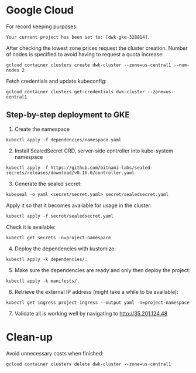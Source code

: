 # Google Cloud
For record keeping purposes:
```
Your current project has been set to: [dwk-gke-328814].
```
After checking the lowest zone prices request the cluster creation. Number of nodes is specified to avoid having to request a quota increase:
```
gcloud container clusters create dwk-cluster --zone=us-central1 --num-nodes 2
```
Fetch credentials and update kubeconfig:
```
gcloud container clusters get-credentials dwk-cluster --zone=us-central1
```
## Step-by-step deployment to GKE
1. Create the namespace
```
kubectl apply -f dependencies/namespace.yaml
```
2. Install SealedSecret CRD, server-side controller into kube-system namespace
```
kubectl apply -f https://github.com/bitnami-labs/sealed-secrets/releases/download/v0.16.0/controller.yaml
```
3. Generate the sealed secret:
```
kubeseal -o yaml <secret/secret.yaml> secret/sealedsecret.yaml
```
Apply it so that it becomes available for usage in the cluster:
```
kubectl apply -f secret/sealedsecret.yaml
```
Check it is available:
```
kubectl get secrets -n=project-namespace
```
4. Deploy the dependencies with kustomize:
```
kubectl apply -k dependencies/.
```
5. Make sure the dependencies are ready and only then deploy the project:
```
kubectl apply -k manifests/.
```
6. Retrieve the external IP address (might take a while to be available):
```
kubectl get ingress project-ingress --output yaml -n=project-namespace
```
7. Validate all is working well by navigating to http://35.201.124.48

# Clean-up
Avoid unnecessary costs when finished:
```
gcloud container clusters delete dwk-cluster --zone=us-central1
```
